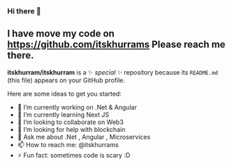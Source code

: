 ### Hi there 👋

## I have move my code on https://github.com/itskhurrams Please reach me there.


**itskhurram/itskhurram** is a ✨ _special_ ✨ repository because its `README.md` (this file) appears on your GitHub profile.

Here are some ideas to get you started:

- 🔭 I’m currently working on .Net & Angular
- 🌱 I’m currently learning Next JS
- 👯 I’m looking to collaborate on Web3
- 🤔 I’m looking for help with blockchain
- 💬 Ask me about .Net , Angular , Microservices
- 📫 How to reach me: @itskhurrams
- ⚡ Fun fact: sometimes code is scary :D


